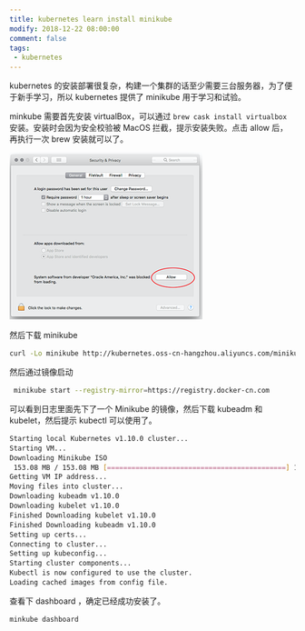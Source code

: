```yaml
---
title: kubernetes learn install minikube
modify: 2018-12-22 08:00:00
comment: false
tags: 
 - kubernetes
---
```


kubernetes 的安装部署很复杂，构建一个集群的话至少需要三台服务器，为了便于新手学习，所以 kubernetes 提供了 minikube 用于学习和试验。

<!-- more -->

minkube 需要首先安装 virtualBox，可以通过 `brew cask install virtualbox` 安装。安装时会因为安全校验被 MacOS 拦截，提示安装失败。点击 allow 后，再执行一次 brew 安装就可以了。

![security_allow](assets/security_setting_1225.png)

然后下载 minikube 

```bash
curl -Lo minikube http://kubernetes.oss-cn-hangzhou.aliyuncs.com/minikube/releases/v0.28.0/minikube-darwin-amd64 && chmod +x minikube && sudo mv minikube /usr/local/bin/
```

然后通过镜像启动

``` bash
 minikube start --registry-mirror=https://registry.docker-cn.com
```

可以看到日志里面先下了一个 Minikube 的镜像，然后下载 kubeadm 和 kubelet，然后提示 kubectl 可以使用了。

``` bash
Starting local Kubernetes v1.10.0 cluster...
Starting VM...
Downloading Minikube ISO
 153.08 MB / 153.08 MB [============================================] 100.00% 0s
Getting VM IP address...
Moving files into cluster...
Downloading kubeadm v1.10.0
Downloading kubelet v1.10.0
Finished Downloading kubelet v1.10.0
Finished Downloading kubeadm v1.10.0
Setting up certs...
Connecting to cluster...
Setting up kubeconfig...
Starting cluster components...
Kubectl is now configured to use the cluster.
Loading cached images from config file.
```

查看下 dashboard ，确定已经成功安装了。

``` bash
minkube dashboard
```

